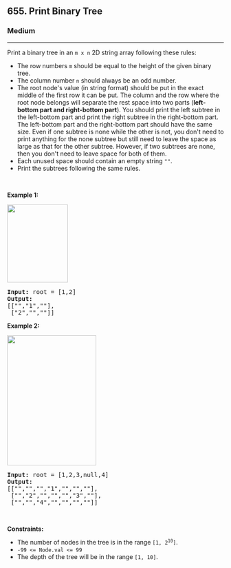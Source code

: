 <h2>655. Print Binary Tree</h2><h3>Medium</h3><hr><div><p>Print a binary tree in an <code>m x n</code> 2D string array following these rules:</p>

<ul>
	<li>The row numbers <code>m</code> should be equal to the height of the given binary tree.</li>
	<li>The column number <code>n</code> should always be an odd number.</li>
	<li>The root node's value (in string format) should be put in the exact middle of the first row it can be put. The column and the row where the root node belongs will separate the rest space into two parts (<strong>left-bottom part and right-bottom part</strong>). You should print the left subtree in the left-bottom part and print the right subtree in the right-bottom part. The left-bottom part and the right-bottom part should have the same size. Even if one subtree is none while the other is not, you don't need to print anything for the none subtree but still need to leave the space as large as that for the other subtree. However, if two subtrees are none, then you don't need to leave space for both of them.</li>
	<li>Each unused space should contain an empty string <code>""</code>.</li>
	<li>Print the subtrees following the same rules.</li>
</ul>

<p>&nbsp;</p>
<p><strong>Example 1:</strong></p>
<img alt="" src="https://assets.leetcode.com/uploads/2021/05/03/print1-tree.jpg" style="width: 141px; height: 181px;">
<pre><strong>Input:</strong> root = [1,2]
<strong>Output:</strong> 
[["","1",""],
&nbsp;["2","",""]]
</pre>

<p><strong>Example 2:</strong></p>
<img alt="" src="https://assets.leetcode.com/uploads/2021/05/03/print2-tree.jpg" style="width: 207px; height: 302px;">
<pre><strong>Input:</strong> root = [1,2,3,null,4]
<strong>Output:</strong> 
[["","","","1","","",""],
&nbsp;["","2","","","","3",""],
&nbsp;["","","4","","","",""]]
</pre>

<p>&nbsp;</p>
<p><strong>Constraints:</strong></p>

<ul>
	<li>The number of nodes in the tree is in the range <code>[1, 2<sup>10</sup>]</code>.</li>
	<li><code>-99 &lt;= Node.val &lt;= 99</code></li>
	<li>The depth of the tree will be in the range <code>[1, 10]</code>.</li>
</ul>
</div>